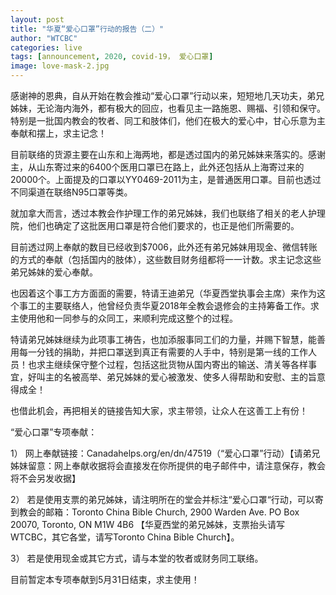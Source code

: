 ```yaml
---
layout: post
title: "华夏“爱心口罩”行动的报告（二）"
author: "WTCBC"
categories: live
tags: [announcement, 2020, covid-19， 爱心口罩]
image: love-mask-2.jpg
---
```


感谢神的恩典，自从开始在教会推动“爱心口罩”行动以来，短短地几天功夫，弟兄姊妹，无论海内海外，都有极大的回应，也看见主一路施恩、赐福、引领和保守。特别是一批国内教会的牧者、同工和肢体们，他们在极大的爱心中，甘心乐意为主奉献和摆上，求主记念！

目前联络的货源主要在山东和上海两地，都是透过国内的弟兄姊妹来落实的。感谢主，从山东寄过来的6400个医用口罩已在路上，此外还包括从上海寄过来的20000个。上面提及的口罩以YY0469-2011为主，是普通医用口罩。目前也透过不同渠道在联络N95口罩等类。

就加拿大而言，透过本教会作护理工作的弟兄姊妹，我们也联络了相关的老人护理院，他们也确定了这批医用口罩是符合他们要求的，也正是他们所需要的。

目前透过网上奉献的数目已经收到$7006，此外还有弟兄姊妹用现金、微信转账的方式的奉献（包括国内的肢体），这些数目财务组都将一一计数。求主记念这些弟兄姊妹的爱心奉献。

也因着这个事工方方面面的需要，特请王迪弟兄（华夏西堂执事会主席）来作为这个事工的主要联络人，他曾经负责华夏2018年全教会退修会的主持筹备工作。求主使用他和一同参与的众同工，来顺利完成这整个的过程。

特请弟兄姊妹继续为此项事工祷告，也加添服事同工们的力量，并赐下智慧，能善用每一分钱的捐助，并把口罩送到真正有需要的人手中，特别是第一线的工作人员！也求主继续保守整个过程，包括这批货物从国内寄出的输送、清关等各样事宜，好叫主的名被高举、弟兄姊妹的爱心被激发、使多人得帮助和安慰、主的旨意得成全！

也借此机会，再把相关的链接告知大家，求主带领，让众人在这善工上有份！


“爱心口罩”专项奉献：

1）	网上奉献链接：Canadahelps.org/en/dn/47519（“爱心口罩”行动）【请弟兄姊妹留意：网上奉献收据将会直接发在你所提供的电子邮件中，请注意保存，教会将不会另发收据】

2）	若是使用支票的弟兄姊妹，请注明所在的堂会并标注“爱心口罩“行动，可以寄到教会的邮箱：Toronto China Bible Church, 2900 Warden Ave. PO Box 20070, Toronto, ON M1W 4B6 【华夏西堂的弟兄姊妹，支票抬头请写WTCBC，其它各堂，请写Toronto China Bible Church】。

3）	若是使用现金或其它方式，请与本堂的牧者或财务同工联络。

目前暂定本专项奉献到5月31日结束，求主使用！
